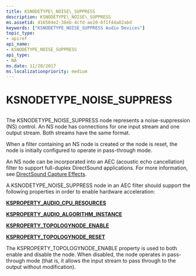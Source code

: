 ```yaml
---
title: KSNODETYPE\_NOISE\_SUPPRESS
description: KSNODETYPE\_NOISE\_SUPPRESS
ms.assetid: 416504e2-38eb-4cfd-ae20-6f1f44a82abd
keywords: ["KSNODETYPE_NOISE_SUPPRESS Audio Devices"]
topic_type:
- apiref
api_name:
- KSNODETYPE_NOISE_SUPPRESS
api_type:
- NA
ms.date: 11/28/2017
ms.localizationpriority: medium
---
```


# KSNODETYPE\_NOISE\_SUPPRESS


## <span id="ddk_ksnodetype_noise_suppress_ks"></span><span id="DDK_KSNODETYPE_NOISE_SUPPRESS_KS"></span>


The KSNODETYPE\_NOISE\_SUPPRESS node represents a noise-suppression (NS) control. An NS node has connections for one input stream and one output stream. Both streams have the same format.

When a filter containing an NS node is created or the node is reset, the node is initially configured to operate in pass-through mode.

An NS node can be incorporated into an AEC (acoustic echo cancellation) filter to support full-duplex DirectSound applications. For more information, see [DirectSound Capture Effects](./directsound-capture-effects.md).

A KSNODETYPE\_NOISE\_SUPPRESS node in an AEC filter should support the following properties in order to enable hardware acceleration:

[**KSPROPERTY\_AUDIO\_CPU\_RESOURCES**](ksproperty-audio-cpu-resources.md)

[**KSPROPERTY\_AUDIO\_ALGORITHM\_INSTANCE**](ksproperty-audio-algorithm-instance.md)

[**KSPROPERTY\_TOPOLOGYNODE\_ENABLE**](ksproperty-topologynode-enable.md)

[**KSPROPERTY\_TOPOLOGYNODE\_RESET**](ksproperty-topologynode-reset.md)

The KSPROPERTY\_TOPOLOGYNODE\_ENABLE property is used to both enable and disable the node. When disabled, the node operates in pass-through mode (that is, it allows the input stream to pass through to the output without modification).

 

